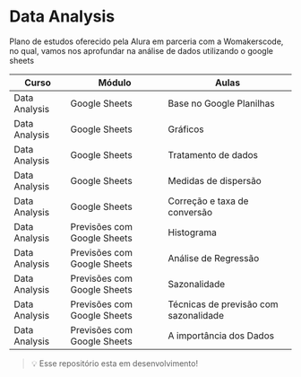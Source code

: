 # **Data Analysis**

Plano de estudos oferecido pela Alura em parceria com a Womakerscode, no qual, vamos nos aprofundar na análise de dados utilizando o google sheets

|Curso|Módulo|Aulas|
|--|--|--|
|Data Analysis|Google Sheets|Base no Google Planilhas|
|Data Analysis|Google Sheets|Gráficos|
|Data Analysis|Google Sheets|Tratamento de dados|
|Data Analysis|Google Sheets|Medidas de dispersão|
|Data Analysis|Google Sheets|Correção e taxa de conversão|
|Data Analysis|Previsões com Google Sheets|Histograma|
|Data Analysis|Previsões com Google Sheets|Análise de Regressão|
|Data Analysis|Previsões com Google Sheets|Sazonalidade|
|Data Analysis|Previsões com Google Sheets|Técnicas de previsão com sazonalidade|
|Data Analysis|Previsões com Google Sheets|A importância dos Dados|

>💡 Esse repositório esta em desenvolvimento!